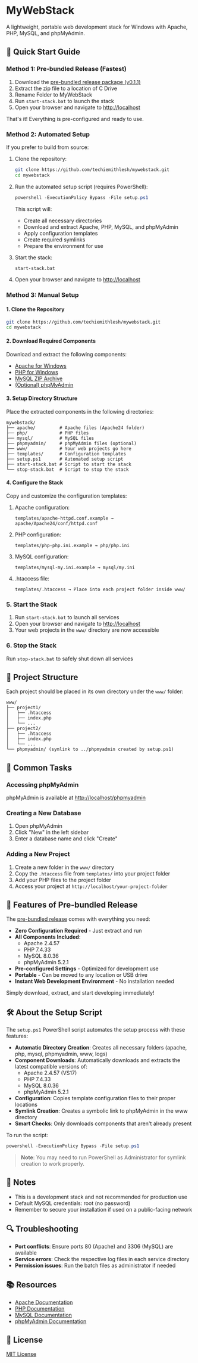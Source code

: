 # MyWebStack

A lightweight, portable web development stack for Windows with Apache, PHP, MySQL, and phpMyAdmin.

## 🚀 Quick Start Guide

### Method 1: Pre-bundled Release (Fastest)

1. Download the [pre-bundled release package (v0.1.1)]([https://github.com/techiemithlesh/mywebstack/releases/tag/v0.1.1](https://drive.usercontent.google.com/download?id=1h4IM7xBqtq-SrLYdu8ZhAxqefEhTQ7Sy&export=download))
2. Extract the zip file to a location of C Drive
3. Rename Folder to MyWebStack
4. Run `start-stack.bat` to launch the stack
5. Open your browser and navigate to [http://localhost](http://localhost)

That's it! Everything is pre-configured and ready to use.

### Method 2: Automated Setup

If you prefer to build from source:

1. Clone the repository:
   ```bash
   git clone https://github.com/techiemithlesh/mywebstack.git
   cd mywebstack
   ```

2. Run the automated setup script (requires PowerShell):
   ```powershell
   powershell -ExecutionPolicy Bypass -File setup.ps1
   ```
   
   This script will:
   - Create all necessary directories
   - Download and extract Apache, PHP, MySQL, and phpMyAdmin
   - Apply configuration templates
   - Create required symlinks
   - Prepare the environment for use

3. Start the stack:
   ```bash
   start-stack.bat
   ```

4. Open your browser and navigate to [http://localhost](http://localhost)

### Method 3: Manual Setup

#### 1. Clone the Repository

```bash
git clone https://github.com/techiemithlesh/mywebstack.git
cd mywebstack
```

#### 2. Download Required Components

Download and extract the following components:

- [Apache for Windows](https://www.apachelounge.com/download/)
- [PHP for Windows](https://windows.php.net/download/)
- [MySQL ZIP Archive](https://dev.mysql.com/downloads/mysql/)
- [(Optional) phpMyAdmin](https://www.phpmyadmin.net/downloads/)

#### 3. Setup Directory Structure

Place the extracted components in the following directories:

```
mywebstack/
├── apache/         # Apache files (Apache24 folder)
├── php/            # PHP files
├── mysql/          # MySQL files
├── phpmyadmin/     # phpMyAdmin files (optional)
├── www/            # Your web projects go here
├── templates/      # Configuration templates
├── setup.ps1       # Automated setup script
├── start-stack.bat # Script to start the stack
└── stop-stack.bat  # Script to stop the stack
```

#### 4. Configure the Stack

Copy and customize the configuration templates:

1. Apache configuration:
   ```
   templates/apache-httpd.conf.example → apache/Apache24/conf/httpd.conf
   ```

2. PHP configuration:
   ```
   templates/php-php.ini.example → php/php.ini
   ```

3. MySQL configuration:
   ```
   templates/mysql-my.ini.example → mysql/my.ini
   ```

4. .htaccess file:
   ```
   templates/.htaccess → Place into each project folder inside www/
   ```

### 5. Start the Stack

1. Run `start-stack.bat` to launch all services
2. Open your browser and navigate to [http://localhost](http://localhost)
3. Your web projects in the `www/` directory are now accessible

### 6. Stop the Stack

Run `stop-stack.bat` to safely shut down all services

## 📂 Project Structure

Each project should be placed in its own directory under the `www/` folder:

```
www/
├── project1/
│   ├── .htaccess
│   ├── index.php
│   └── ...
├── project2/
│   ├── .htaccess
│   ├── index.php
│   └── ...
└── phpmyadmin/ (symlink to ../phpmyadmin created by setup.ps1)
```

## 🔧 Common Tasks

### Accessing phpMyAdmin

phpMyAdmin is available at [http://localhost/phpmyadmin](http://localhost/phpmyadmin)

### Creating a New Database

1. Open phpMyAdmin
2. Click "New" in the left sidebar
3. Enter a database name and click "Create"

### Adding a New Project

1. Create a new folder in the `www/` directory
2. Copy the `.htaccess` file from `templates/` into your project folder
3. Add your PHP files to the project folder
4. Access your project at `http://localhost/your-project-folder`

## 🧰 Features of Pre-bundled Release

The [pre-bundled release](https://github.com/techiemithlesh/mywebstack/releases/tag/v0.1.1) comes with everything you need:

- **Zero Configuration Required** - Just extract and run
- **All Components Included**:
  - Apache 2.4.57
  - PHP 7.4.33
  - MySQL 8.0.36
  - phpMyAdmin 5.2.1
- **Pre-configured Settings** - Optimized for development use
- **Portable** - Can be moved to any location or USB drive
- **Instant Web Development Environment** - No installation needed

Simply download, extract, and start developing immediately!

## 🛠️ About the Setup Script

The `setup.ps1` PowerShell script automates the setup process with these features:

- **Automatic Directory Creation**: Creates all necessary folders (apache, php, mysql, phpmyadmin, www, logs)
- **Component Downloads**: Automatically downloads and extracts the latest compatible versions of:
  - Apache 2.4.57 (VS17)
  - PHP 7.4.33
  - MySQL 8.0.36
  - phpMyAdmin 5.2.1
- **Configuration**: Copies template configuration files to their proper locations
- **Symlink Creation**: Creates a symbolic link to phpMyAdmin in the www directory
- **Smart Checks**: Only downloads components that aren't already present

To run the script:
```powershell
powershell -ExecutionPolicy Bypass -File setup.ps1
```

> **Note**: You may need to run PowerShell as Administrator for symlink creation to work properly.

## 📝 Notes

- This is a development stack and not recommended for production use
- Default MySQL credentials: root (no password)
- Remember to secure your installation if used on a public-facing network

## 🔍 Troubleshooting

- **Port conflicts**: Ensure ports 80 (Apache) and 3306 (MySQL) are available
- **Service errors**: Check the respective log files in each service directory
- **Permission issues**: Run the batch files as administrator if needed

## 📚 Resources

- [Apache Documentation](https://httpd.apache.org/docs/)
- [PHP Documentation](https://www.php.net/docs.php)
- [MySQL Documentation](https://dev.mysql.com/doc/)
- [phpMyAdmin Documentation](https://www.phpmyadmin.net/docs/)

## 📄 License

[MIT License](LICENSE)
